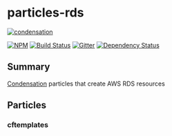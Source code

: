 # particles-rds

[![condensation][condensation-image]][condensation-url]

[![NPM][npm-image]][npm-url]
[![Build Status][travis-image]][travis-url]
[![Gitter][gitter-image]][gitter-url]
[![Dependency Status][daviddm-image]][daviddm-url]



## Summary

[Condensation][condensation-url] particles that create AWS RDS resources

## Particles

### cftemplates


[condensation-image]: https://raw.githubusercontent.com/SungardAS/condensation/master/docs/images/condensation_logo.png
[condensation-url]: https://github.com/SungardAS/condensation
[npm-image]: https://badge.fury.io/js/particles-rds.svg
[npm-url]: https://npmjs.org/package/particles-rds
[gitter-image]: https://badges.gitter.im/Join%20Chat.svg
[gitter-url]: https://gitter.im/SungardAS/condensation?utm_source=badge&utm_medium=badge&utm_campaign=pr-badge
[travis-image]: https://travis-ci.org/SungardAS/particles-rds.svg?branch=develop
[travis-url]: https://travis-ci.org/SungardAS/particles-rds
[daviddm-image]: https://david-dm.org/SungardAS/particles-rds.svg?theme=shields.io
[daviddm-url]: https://david-dm.org/SungardAS/particles-rds
